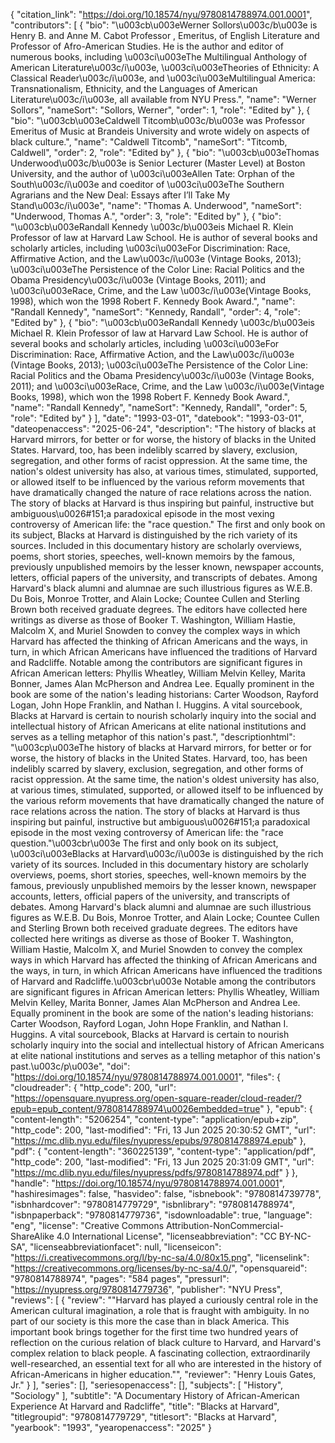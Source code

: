 {
   "citation_link": "https://doi.org/10.18574/nyu/9780814788974.001.0001",
   "contributors": [
     {
       "bio": "\u003cb\u003eWerner Sollors\u003c/b\u003e is Henry B. and Anne M. Cabot Professor , Emeritus, of English Literature and Professor of Afro-American Studies. He is the author and editor of numerous books, including \u003ci\u003eThe Multilingual Anthology of American Literature\u003c/i\u003e, \u003ci\u003eTheories of Ethnicity: A Classical Reader\u003c/i\u003e, and \u003ci\u003eMultilingual America: Transnationalism, Ethnicity, and the Languages of American Literature\u003c/i\u003e, all available from NYU Press.",
       "name": "Werner Sollors",
       "nameSort": "Sollors, Werner",
       "order": 1,
       "role": "Edited by"
     },
     {
       "bio": "\u003cb\u003eCaldwell Titcomb\u003c/b\u003e was Professor Emeritus of Music at Brandeis University and wrote widely on aspects of black culture.",
       "name": "Caldwell Titcomb",
       "nameSort": "Titcomb, Caldwell",
       "order": 2,
       "role": "Edited by"
     },
     {
       "bio": "\u003cb\u003eThomas Underwood\u003c/b\u003e is Senior Lecturer (Master Level) at Boston University, and the author of \u003ci\u003eAllen Tate: Orphan of the South\u003c/i\u003e and coeditor of \u003ci\u003eThe Southern Agrarians and the New Deal: Essays after I’ll Take My Stand\u003c/i\u003e",
       "name": "Thomas A. Underwood",
       "nameSort": "Underwood, Thomas A.",
       "order": 3,
       "role": "Edited by"
     },
     {
       "bio": "\u003cb\u003eRandall Kennedy \u003c/b\u003eis Michael R. Klein Professor of law at Harvard Law School. He is author of several books and scholarly articles, including \u003ci\u003eFor Discrimination: Race, Affirmative Action, and the Law\u003c/i\u003e (Vintage Books, 2013); \u003ci\u003eThe Persistence of the Color Line: Racial Politics and the Obama Presidency\u003c/i\u003e (Vintage Books, 2011); and \u003ci\u003eRace, Crime, and the Law \u003c/i\u003e(Vintage Books, 1998), which won the 1998 Robert F. Kennedy Book Award.",
       "name": "Randall Kennedy",
       "nameSort": "Kennedy, Randall",
       "order": 4,
       "role": "Edited by"
     },
     {
       "bio": "\u003cb\u003eRandall Kennedy \u003c/b\u003eis Michael R. Klein Professor of law at Harvard Law School. He is author of several books and scholarly articles, including \u003ci\u003eFor Discrimination: Race, Affirmative Action, and the Law\u003c/i\u003e (Vintage Books, 2013); \u003ci\u003eThe Persistence of the Color Line: Racial Politics and the Obama Presidency\u003c/i\u003e (Vintage Books, 2011); and \u003ci\u003eRace, Crime, and the Law \u003c/i\u003e(Vintage Books, 1998), which won the 1998 Robert F. Kennedy Book Award.",
       "name": "Randall Kennedy",
       "nameSort": "Kennedy, Randall",
       "order": 5,
       "role": "Edited by"
     }
   ],
   "date": "1993-03-01",
   "datebook": "1993-03-01",
   "dateopenaccess": "2025-06-24",
   "description": "The history of blacks at Harvard mirrors, for better or for worse, the history of blacks in the United States.  Harvard, too, has been indelibly scarred by slavery, exclusion, segregation, and other forms of racist oppression.  At the same time, the nation's oldest university has also, at various times, stimulated, supported, or allowed itself to be influenced by the various reform movements that have dramatically changed the nature of race relations across the nation.  The story of blacks at Harvard is thus inspiring but painful, instructive but ambiguous\u0026#151;a paradoxical episode in the most vexing controversy of American life: the \"race question.\" The first and only book on its subject, Blacks at Harvard is distinguished by the rich variety of its sources.  Included in this documentary history are scholarly overviews, poems, short stories, speeches, well-known memoirs by the famous, previously unpublished memoirs by the lesser known, newspaper accounts, letters, official papers of the university, and transcripts of debates.  Among Harvard's black alumni and alumnae are such illustrious figures as W.E.B. Du Bois, Monroe Trotter, and Alain Locke; Countee Cullen and Sterling Brown both received graduate degrees.  The editors have collected here writings as diverse as those of Booker T. Washington, William Hastie, Malcolm X, and Muriel Snowden to convey the complex ways in which Harvard has affected the thinking of African Americans and the ways, in turn, in which African Americans have influenced the traditions of Harvard and Radcliffe. Notable among the contributors are significant figures in African American letters:  Phyllis Wheatley, William Melvin Kelley, Marita Bonner, James Alan McPherson and Andrea Lee.  Equally prominent in the book are some of the nation's leading historians:  Carter Woodson, Rayford Logan, John Hope Franklin, and Nathan I. Huggins.  A vital sourcebook, Blacks at Harvard is certain to nourish scholarly inquiry into the social and intellectual history of African Americans at elite national institutions and serves as a telling metaphor of this nation's past.",
   "descriptionhtml": "\u003cp\u003eThe history of blacks at Harvard mirrors, for better or for worse, the history of blacks in the United States.  Harvard, too, has been indelibly scarred by slavery, exclusion, segregation, and other forms of racist oppression.  At the same time, the nation's oldest university has also, at various times, stimulated, supported, or allowed itself to be influenced by the various reform movements that have dramatically changed the nature of race relations across the nation.  The story of blacks at Harvard is thus inspiring but painful, instructive but ambiguous\u0026#151;a paradoxical episode in the most vexing controversy of American life: the \"race question.\"\u003cbr\u003e The first and only book on its subject, \u003ci\u003eBlacks at Harvard\u003c/i\u003e is distinguished by the rich variety of its sources.  Included in this documentary history are scholarly overviews, poems, short stories, speeches, well-known memoirs by the famous, previously unpublished memoirs by the lesser known, newspaper accounts, letters, official papers of the university, and transcripts of debates.  Among Harvard's black alumni and alumnae are such illustrious figures as W.E.B. Du Bois, Monroe Trotter, and Alain Locke; Countee Cullen and Sterling Brown both received graduate degrees.  The editors have collected here writings as diverse as those of Booker T. Washington, William Hastie, Malcolm X, and Muriel Snowden to convey the complex ways in which Harvard has affected the thinking of African Americans and the ways, in turn, in which African Americans have influenced the traditions of Harvard and Radcliffe.\u003cbr\u003e Notable among the contributors are significant figures in African American letters:  Phyllis Wheatley, William Melvin Kelley, Marita Bonner, James Alan McPherson and Andrea Lee.  Equally prominent in the book are some of the nation's leading historians:  Carter Woodson, Rayford Logan, John Hope Franklin, and Nathan I. Huggins.  A vital sourcebook, Blacks at Harvard is certain to nourish scholarly inquiry into the social and intellectual history of African Americans at elite national institutions and serves as a telling metaphor of this nation's past.\u003c/p\u003e",
   "doi": "https://doi.org/10.18574/nyu/9780814788974.001.0001",
   "files": {
     "cloudreader": {
       "http_code": 200,
       "url": "https://opensquare.nyupress.org/open-square-reader/cloud-reader/?epub=epub_content/9780814788974\u0026embedded=true"
     },
     "epub": {
       "content-length": "5206254",
       "content-type": "application/epub+zip",
       "http_code": 200,
       "last-modified": "Fri, 13 Jun 2025 20:30:52 GMT",
       "url": "https://mc.dlib.nyu.edu/files/nyupress/epubs/9780814788974.epub"
     },
     "pdf": {
       "content-length": "360225139",
       "content-type": "application/pdf",
       "http_code": 200,
       "last-modified": "Fri, 13 Jun 2025 20:31:09 GMT",
       "url": "https://mc.dlib.nyu.edu/files/nyupress/pdfs/9780814788974.pdf"
     }
   },
   "handle": "https://doi.org/10.18574/nyu/9780814788974.001.0001",
   "hashiresimages": false,
   "hasvideo": false,
   "isbnebook": "9780814739778",
   "isbnhardcover": "9780814779729",
   "isbnlibrary": "9780814788974",
   "isbnpaperback": "9780814779736",
   "isdownloadable": true,
   "language": "eng",
   "license": "Creative Commons Attribution-NonCommercial-ShareAlike 4.0 International License",
   "licenseabbreviation": "CC BY-NC-SA",
   "licenseabbreviationfacet": null,
   "licenseicon": "https://i.creativecommons.org/l/by-nc-sa/4.0/80x15.png",
   "licenselink": "https://creativecommons.org/licenses/by-nc-sa/4.0/",
   "opensquareid": "9780814788974",
   "pages": "584 pages",
   "pressurl": "https://nyupress.org/9780814779736",
   "publisher": "NYU Press",
   "reviews": [
     {
       "review": "\"Harvard has played a curiously central role in the American cultural imagination, a role that is fraught with ambiguity.  In no part of our society is this more the case than in black America.  This important book brings together for the first time two hundred years of reflection on the curious relation of black culture to Harvard, and Harvard's complex relation to black people.  A fascinating collection, extraordinarily well-researched, an essential text for all who are interested in the history of African-Americans in higher education.\"",
       "reviewer": "Henry Louis Gates, Jr."
     }
   ],
   "series": [],
   "seriesopenaccess": [],
   "subjects": [
     "History",
     "Sociology"
   ],
   "subtitle": "A Documentary History of African-American Experience At Harvard and Radcliffe",
   "title": "Blacks at Harvard",
   "titlegroupid": "9780814779729",
   "titlesort": "Blacks at Harvard",
   "yearbook": "1993",
   "yearopenaccess": "2025"
 }
